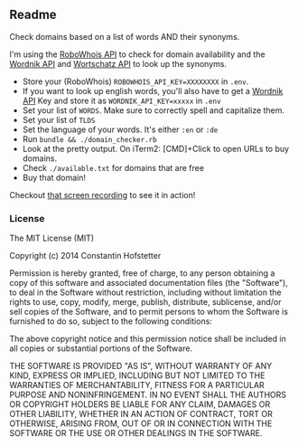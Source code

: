 ## Readme

Check domains based on a list of words AND their synonyms.

I'm using the [RoboWhois API](https://www.robowhois.com/) to check for domain availability and the [Wordnik API](http://developer.wordnik.com/) and [Wortschatz API](http://wortschatz.informatik.uni-leipzig.de) to look up the synonyms.

* Store your (RoboWhois) ```ROBOWHOIS_API_KEY=XXXXXXXX``` in ```.env```.
* If you want to look up english words, you'll also have to get a [Wordnik API](http://developer.wordnik.com/) Key and store it as ```WORDNIK_API_KEY=xxxxx``` in ```.env```
* Set your list of  ```WORDS```. Make sure to correctly spell and capitalize them.
* Set your list of ```TLDS```
* Set the language of your words. It's either ```:en``` or ```:de```
* Run ```bundle && ./domain_checker.rb```
* Look at the pretty output. On iTerm2: [CMD]+Click to open URLs to buy domains.
* Check ```./available.txt``` for domains that are free
* Buy that domain!

Checkout [that screen recording](http://showterm.io/1e9da87d722ddf4b4079e) to see it in action!


### License

The MIT License (MIT)

Copyright (c) 2014 Constantin Hofstetter

Permission is hereby granted, free of charge, to any person obtaining a copy
of this software and associated documentation files (the "Software"), to deal
in the Software without restriction, including without limitation the rights
to use, copy, modify, merge, publish, distribute, sublicense, and/or sell
copies of the Software, and to permit persons to whom the Software is
furnished to do so, subject to the following conditions:

The above copyright notice and this permission notice shall be included in all
copies or substantial portions of the Software.

THE SOFTWARE IS PROVIDED "AS IS", WITHOUT WARRANTY OF ANY KIND, EXPRESS OR
IMPLIED, INCLUDING BUT NOT LIMITED TO THE WARRANTIES OF MERCHANTABILITY,
FITNESS FOR A PARTICULAR PURPOSE AND NONINFRINGEMENT. IN NO EVENT SHALL THE
AUTHORS OR COPYRIGHT HOLDERS BE LIABLE FOR ANY CLAIM, DAMAGES OR OTHER
LIABILITY, WHETHER IN AN ACTION OF CONTRACT, TORT OR OTHERWISE, ARISING FROM,
OUT OF OR IN CONNECTION WITH THE SOFTWARE OR THE USE OR OTHER DEALINGS IN THE
SOFTWARE.
